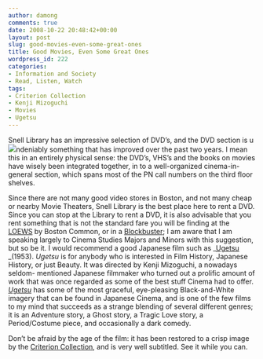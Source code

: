 ```yaml
---
author: damong
comments: true
date: 2008-10-22 20:48:42+00:00
layout: post
slug: good-movies-even-some-great-ones
title: Good Movies, Even Some Great Ones
wordpress_id: 222
categories:
- Information and Society
- Read, Listen, Watch
tags:
- Criterion Collection
- Kenji Mizoguchi
- Movies
- Ugetsu
---
```


Snell Library has an impressive selection of DVD’s, and the DVD section is u![](http://contentcafe2.btol.com/ContentCafe/Jacket.aspx?UserID=iii1neuniv&Password=neuniv&Return=T&type=L&Value=0780030303&Options=Y)ndeniably something that has improved over the past two years. I mean this in an entirely physical sense: the DVD’s, VHS’s and the books on movies have wisely been integrated together, in to a well-organized cinema-in-general section, which spans most of the PN call numbers on the third floor shelves. 




Since there are not many good video stores in Boston, and not many cheap or nearby Movie Theaters, Snell Library is the best place here to rent a DVD. Since you can stop at the Library to rent a DVD, it is also advisable that you rent something that is not the standard fare you will be finding at the [LOEWS](http://www.amctheaters.com/) by Boston Common, or in a [Blockbuster](http://www.blockbuster.com/); I am aware that I am speaking largely to Cinema Studies Majors and Minors with this suggestion, but so be it. I would recommend a good Japanese film such as _[Ugetsu](http://www.imdb.com/title/tt0046478/) _(1953). _Ugetsu_ is for anybody who is interested in Film History, Japanese History, or just Beauty. It was directed by Kenji Mizoguchi, a nowadays seldom- mentioned Japanese filmmaker who turned out a prolific amount of work that was once regarded as some of the best stuff Cinema had to offer. _[Ugetsu](http://nucat.lib.neu.edu/search~S13?/Xugetsu&SORT=D/Xugetsu&SORT=D&SUBKEY=ugetsu/1%2C5%2C5%2CE/frameset&FF=Xugetsu&SORT=D&1%2C1%2C)_ has some of the most graceful, eye-pleasing Black-and-White imagery that can be found in Japanese Cinema, and is one of the few films to my mind that succeeds as a strange blending of several different genres; it is an Adventure story, a Ghost story, a Tragic Love story, a Period/Costume piece, and occasionally a dark comedy. 




Don’t be afraid by the age of the film: it has been restored to a crisp image by the [Criterion Collection](http://www.criterion.com/asp/), and is very well subtitled. See it while you can. 

